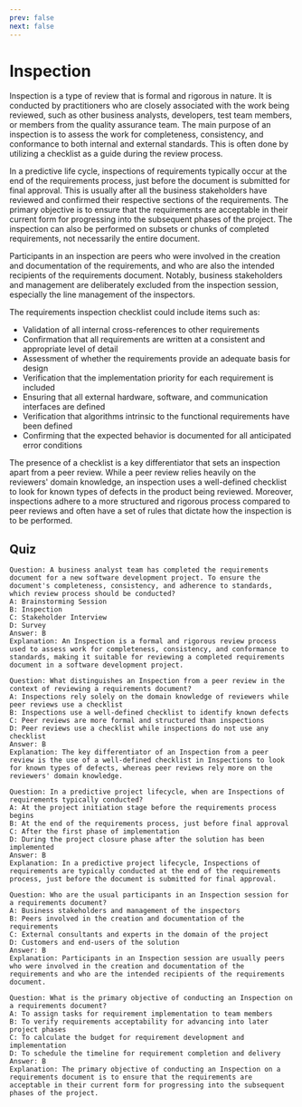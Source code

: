 ```yaml
---
prev: false
next: false
---
```


# Inspection

Inspection is a type of review that is formal and rigorous in nature. It is conducted by practitioners who are closely associated with the work being reviewed, such as other business analysts, developers, test team members, or members from the quality assurance team. The main purpose of an inspection is to assess the work for completeness, consistency, and conformance to both internal and external standards. This is often done by utilizing a checklist as a guide during the review process.

In a predictive life cycle, inspections of requirements typically occur at the end of the requirements process, just before the document is submitted for final approval. This is usually after all the business stakeholders have reviewed and confirmed their respective sections of the requirements. The primary objective is to ensure that the requirements are acceptable in their current form for progressing into the subsequent phases of the project. The inspection can also be performed on subsets or chunks of completed requirements, not necessarily the entire document.

Participants in an inspection are peers who were involved in the creation and documentation of the requirements, and who are also the intended recipients of the requirements document. Notably, business stakeholders and management are deliberately excluded from the inspection session, especially the line management of the inspectors.

The requirements inspection checklist could include items such as:

- Validation of all internal cross-references to other requirements
- Confirmation that all requirements are written at a consistent and appropriate level of detail
- Assessment of whether the requirements provide an adequate basis for design
- Verification that the implementation priority for each requirement is included
- Ensuring that all external hardware, software, and communication interfaces are defined
- Verification that algorithms intrinsic to the functional requirements have been defined
- Confirming that the expected behavior is documented for all anticipated error conditions

The presence of a checklist is a key differentiator that sets an inspection apart from a peer review. While a peer review relies heavily on the reviewers' domain knowledge, an inspection uses a well-defined checklist to look for known types of defects in the product being reviewed. Moreover, inspections adhere to a more structured and rigorous process compared to peer reviews and often have a set of rules that dictate how the inspection is to be performed.

## Quiz

```quiz
Question: A business analyst team has completed the requirements document for a new software development project. To ensure the document's completeness, consistency, and adherence to standards, which review process should be conducted?
A: Brainstorming Session
B: Inspection
C: Stakeholder Interview
D: Survey
Answer: B
Explanation: An Inspection is a formal and rigorous review process used to assess work for completeness, consistency, and conformance to standards, making it suitable for reviewing a completed requirements document in a software development project.

Question: What distinguishes an Inspection from a peer review in the context of reviewing a requirements document?
A: Inspections rely solely on the domain knowledge of reviewers while peer reviews use a checklist
B: Inspections use a well-defined checklist to identify known defects
C: Peer reviews are more formal and structured than inspections
D: Peer reviews use a checklist while inspections do not use any checklist
Answer: B
Explanation: The key differentiator of an Inspection from a peer review is the use of a well-defined checklist in Inspections to look for known types of defects, whereas peer reviews rely more on the reviewers' domain knowledge.

Question: In a predictive project lifecycle, when are Inspections of requirements typically conducted?
A: At the project initiation stage before the requirements process begins
B: At the end of the requirements process, just before final approval
C: After the first phase of implementation
D: During the project closure phase after the solution has been implemented
Answer: B
Explanation: In a predictive project lifecycle, Inspections of requirements are typically conducted at the end of the requirements process, just before the document is submitted for final approval.

Question: Who are the usual participants in an Inspection session for a requirements document?
A: Business stakeholders and management of the inspectors
B: Peers involved in the creation and documentation of the requirements
C: External consultants and experts in the domain of the project
D: Customers and end-users of the solution
Answer: B
Explanation: Participants in an Inspection session are usually peers who were involved in the creation and documentation of the requirements and who are the intended recipients of the requirements document.

Question: What is the primary objective of conducting an Inspection on a requirements document?
A: To assign tasks for requirement implementation to team members
B: To verify requirements acceptability for advancing into later project phases
C: To calculate the budget for requirement development and implementation
D: To schedule the timeline for requirement completion and delivery
Answer: B
Explanation: The primary objective of conducting an Inspection on a requirements document is to ensure that the requirements are acceptable in their current form for progressing into the subsequent phases of the project.
```
